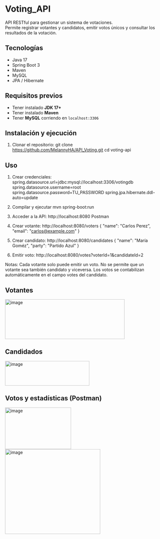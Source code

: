 # Voting_API

API RESTful para gestionar un sistema de votaciones.  
Permite registrar votantes y candidatos, emitir votos únicos y consultar los resultados de la votación.  

## Tecnologías
- Java 17
- Spring Boot 3
- Maven
- MySQL
- JPA / Hibernate

## Requisitos previos
- Tener instalado **JDK 17+**
- Tener instalado **Maven**
- Tener **MySQL** corriendo en `localhost:3306`

## Instalación y ejecución
1. Clonar el repositorio:
   git clone https://github.com/MelannyHA/API_Voting.git
   cd voting-api


## Uso
1. Crear credenciales:
   spring.datasource.url=jdbc:mysql://localhost:3306/votingdb
   spring.datasource.username=root
   spring.datasource.password=TU_PASSWORD
   spring.jpa.hibernate.ddl-auto=update
2. Compilar y ejecutar
   mvn spring-boot:run
3. Acceder a la API:
   http://localhost:8080
Postman
4. Crear votante: 
http://localhost:8080/voters
   {
     "name": "Carlos Perez",
     "email": "carlos@example.com"
   }
5. Crear candidato:
http://localhost:8080/candidates
   {
     "name": "María Goméz",
     "party": "Partido Azul"
   }

6. Emitir voto:
http://localhost:8080/votes?voterId=1&candidateId=2


Notas:
Cada votante solo puede emitir un voto.
No se permite que un votante sea también candidato y viceversa.
Los votos se contabilizan automáticamente en el campo votes del candidato.

## Votantes
<img width="393" height="131" alt="image" src="https://github.com/user-attachments/assets/bd2bcfdb-6d0b-4fd1-9fb2-2dee4b02ed73" />

## Candidados
<img width="277" height="81" alt="image" src="https://github.com/user-attachments/assets/24646a6e-0909-4ebe-b3ee-0820f6472e36" />

## Votos y estadísticas (Postman)
<img width="217" height="137" alt="image" src="https://github.com/user-attachments/assets/f5caff8a-c8dc-4ed3-8048-0baeb8ce7e4e" />
<img width="313" height="279" alt="image" src="https://github.com/user-attachments/assets/c5de5ff7-3696-480e-8d93-64c15765de70" />

